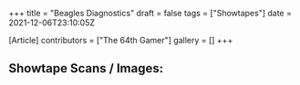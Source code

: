 +++
title = "Beagles Diagnostics"
draft = false
tags = ["Showtapes"]
date = 2021-12-06T23:10:05Z

[Article]
contributors = ["The 64th Gamer"]
gallery = []
+++
<h2> Showtape Scans / Images: </h2>
